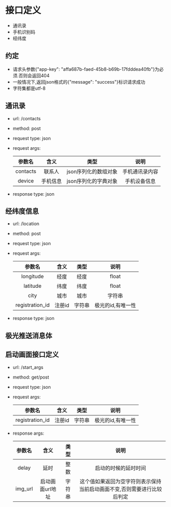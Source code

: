 
# 接口定义

* 通讯录
* 手机识别码
* 经纬度

## 约定

* 请求头参数{"app-key": "affa687b-faed-45b8-b69b-17fdddea40fb"}为必须.否则会返回404
* 一般情况下,返回json格式的{"message": "success"}标识请求成功
* 字符集都是utf-8

## 通讯录

* url: /contacts
* method: post
* request type: json
* request args: 

  |参数名| 含义|类型|说明|
  |:-:|:-:|:-:|:-:|
  |contacts|联系人|json序列化的数组对象|手机通讯录内容|
  |device|手机信息|json序列化的字典对象|手机设备信息|
  
* response type: json

## 经纬度信息

* url: /location
* method: post
* request type: json
* request args: 

  |参数名| 含义|类型|说明|
  |:-:|:-:|:-:|:-:|
  |longitude|经度|经度|float|
  |latitude|纬度|纬度|float|
  |city|城市|城市|字符串|
  |registration_id|注册id|字符串|极光的id,有唯一性|

* response type: json

## 极光推送消息体


## 启动画面接口定义

* url: /start_args
* method: get/post
* request type: json
* request args: 

  |参数名| 含义|类型|说明|
  |:-:|:-:|:-:|:-:|
  |registration_id|注册id|字符串|极光的id,有唯一性|

* response args:

  |参数名| 含义|类型|说明|
  |:-:|:-:|:-:|:-:|
  |delay|延时|整数|启动的时候的延时时间|
  |img_url|启动画面url地址|字符串|这个值如果返回为空字符则表示保持当前启动画面不变,否则需要进行比较后判定|

